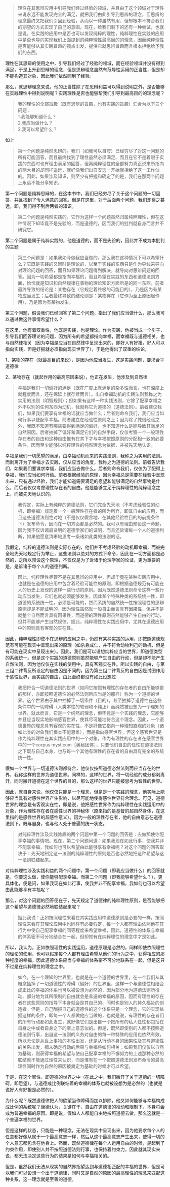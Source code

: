 <blockquote>理性在其思辨应用中引导我们经过经验的领域，并且由于这个领域对于理性来说永远不能发现完全的满足，就把我们由此引导到思辨的理念，但思辨的理念最终又把我们引回到经验，从而以一种虽然有用、但却根本不符合我们的期望的方式实现了自己的意图。现在，给我们剩下的还有一种尝试，也就是说，在实践的应用中是否也可以发现纯粹的理性，纯粹理性在实践的应用中是否也导向实现我们上面提到的纯粹理性最高目的的理念，因而纯粹理性是否能够从其实践旨趣的观点出发，提供它就思辨旨趣而言根本拒绝给予我们的东西。</blockquote><p>理性在其思辩的使用之中，引导我们经过了经验的领域，而在经验领域并没有得到满足，于是上升到思辩的理念，但是思辩理念虽然有范导性运用的正当性，但是却不能构造其对象，因此我们依然回到了经验。</p><p>那么，就思辩理念来说，他的正当性除了在思辩利益可以得到说明之外，是否能够在实践理性中得到说明呢？实践理性是否也能够帮我们引导到最高目的的理念呢？</p><blockquote>我的理性的全部旨趣（既有思辨的旨趣，也有实践的旨趣）汇合为以下三个问题：<br>1.我能够知道什么？<br>2.我应当做什么？<br>3.我可以希望什么？</blockquote><p>如上</p><blockquote>第一个问题是纯然思辨的。我们（如我可以自夸）已经穷尽了对这一问题的所有可能回答，而且最终找到了理性虽然必须满足、而且在它不是着眼于实践的东西时也有理由满足的回答，但离纯粹理性的全部努力真正说来所指向的两大目的却同样遥远，就好像我们出自安逸一开始就拒绝了这一工作似的。因此，如果涉及知识，则至少有把握和确定了的是，我们在那两个问题上永远不能分享知识。</blockquote><p>第一个问题是纯粹思辩的，在这本书中，我们已经穷尽了关于这个问题的一切回答，并且找到了令人满意的回答。但是在这里，对于后面两个问题，我们却离之甚远，即，我们得不到后两者的知识。</p><blockquote>第二个问题是纯然实践的。它作为这样一个问题虽然归属纯粹理性，但在这种情况下却毕竟不是先验的，而是道德的，因而我们的批判就自身而言并不研究它。</blockquote><p>第二个问题是属于纯粹实践的，他是道德的，而不是先验的，因此并不成为本批判的主题</p><blockquote>第三个问题是：如果我如今做我应当做的，那么我在这种情况下可以希望什么？它既是实践的又同时是理论的，以至于实践的东西只是作为导线来导向对理论问题的回答，而且如果理论问题得到解决，就导向对思辨问题的回答。因为一切希望都是指向幸福的，而且希望在实践的东西和道德法则方面，恰恰就是知识和自然规律在事物的理论知识方面所是的同一东西。前者最终导致的结论是：某物存在（它规定着终极的可能目的），乃是因为有某物应当发生；后者最终导致的结论则是：某物存在（它作为至上原因起作用），乃是因为有某物发生。</blockquote><p>第三个问题，假设我们已经回答了第二个问题，指出了我们应当做什么，那么我可以通过做这件事情希望什么？</p><p>在这里，他有着双重性，他既是实践，也是理论。作为实践，他被当成一个引子，引导我们回答理论的问题，因为所有的希望都指向幸福，而幸福既与道德相关，也与自然律相关（因为幸福是应当在自然律中呈现出来的，即好人有好报，好人可以指向实践，但是好报就必须指向现实世界了），于是他得出了双重的结论，</p><p>1、某物的存在（就最高目的来说），是因为他应当发生，这是实践问题，要求合乎道德律</p><p>2、某物存在（就起作用的最高原因来说），他正在发生，他涉及到自然律</p><blockquote>幸福是我们一切偏好的满足（既在广度上就满足的杂多性而言，也在深度上就程度而言，还在绵延上就存续而言）。出自幸福动机的实践法则我称之为实用的法则（明智规则）；但如果有这样一种实践法则，它除了配享幸福之外不以别的任何东西为动机，我就称它为道德的（道德法则）。前者建议我们，如果我们要享有幸福的话就应当做什么；后者则命令我们，我们应当如何行事以便配享幸福。前者建立在经验性原则之上；因为除了凭借经验之外，我既不知道有哪些要得到满足的偏好，也不知道什么是能导致其满足的自然原因。后者抽掉了偏好和满足它们的自然手段，仅仅考察一个一般理性存在者的自由和这种自由惟有在其下才与幸福按照原则的分配相一致的必要条件，因而至少能够以纯粹理性的纯然理念为依据，并被先天地认识。</blockquote><p>幸福是我们一切愿望的满足，由幸福动机而来的实践法则，我称之为实用的法则。而剥离开为了幸福才去实践，仅从应当的角度，我称之为道德的法则。前者告诉我们，如果我们要谋求幸福，我们应当去做什么。后者则命令我们，仅仅为了配得上幸福，我们应当如何行动。前者根据经验的原理，因为幸福总是需要在经验中呈现出来，只有通过经验，我们才能知道需要满足的愿望和能够满足的自然事物是什么，而后者仅仅考虑理性存在者的自由。他是能够立足于纯粹理性的纯粹理念之上，而被先天地认识的。</p><blockquote>我假定，实际上有纯粹的道德法则，它们完全先天地（不考虑经验性的动机，即幸福）规定着一个一般理性存在者的所为所弃，即其自由的应用，而且这些道德法则绝对地（不是仅仅假言地、在其他经验性目的的前提条件下）发布命令，因而在一切方面都是必然的。我可以有理由预设这一命题，因为我不仅诉诸最贤明的道德学家们的证明，而且还诉诸每一个人的道德判断，如果他愿意清晰地思考一条诸如此类的法则的话。</blockquote><p>我假定，纯粹的道德法则是实际存在的，他们并不考虑经验的动机即幸福，而被完全地先天地规定行为举止，这些法则以绝对的方式下命令，因此在一切方面都是必然的，之所以预设这个原理，不仅仅是为了诉诸于伦理学家的论证，更为重要的是，是诉诸于每个人的道德判断。</p><blockquote>因此，纯粹理性尽管不是在其思辨的应用中，但却毕竟在某种实践应用中，也就是在道德的应用中包含着经验可能性的原则，即根据道德规范有可能在人的历史上发现的这样一些行动的原则。因为既然道德法则命令这样一些行动应当发生，它们也就必须能够发生，因此某个特殊种类的系统统一性，即道德的系统统一性，必须是可能的，然而系统的自然统一性按照理性的思辨原则却是不能证明的，因为理性虽然就一般自由而言具有因果性，但并不是就整个自然而言具有因果性，而道德的理性原则虽然能够产生自由的行动，但并不能够产生自然规律。据此，纯粹理性在实践应用中，尤其在道德应用中的原则具有客观的实在性。</blockquote><p>因此，纯粹理性即使不在思辩的应用之中，仍然有某种实践的运用，即按照道德规范有可能在现实中呈现出来的原理（如杀身成仁，并不符合动物利己的动机，但是有可能在现实中呈现出来）。因此，我们是可以设想纯粹应当的世界，即道德类型的系统统一。但是这个实践的道德原则虽然能够产生自由的行动，但是却不能产生自然法则，因为他仅仅在实践的使用中，具有客观实在性。所以实践的自由，与第三组二律背反所设定的自由因是不同的，因为第三组二律背反的自由因是试图作用于感性世界，而实践的自由，由此至终都没有如此设想过</p><blockquote>我把符合一切道德法则的世界（如同它按照有理性的存在者的自由所能够是的那样，亦即按照道德性的必然法则所应当是的那样）称为一个道德的世界。这个世界由于其中抽掉了一切条件（目的），甚至抽掉了道德性在这些条件中的一切障碍（人类本性的软弱和不纯正）而纯然被设想为一个理知的世界。就此而言，它是一个纯然的理念，但毕竟是一个实践的理念，它能够并且应当现实地影响感官世界，使其尽可能地符合这个理念。因此，一个道德世界的理念具有客观的实在性，不是好像它指向一种理知直观的对象（诸如此类的对象我们根本不能思维），而是指向感官世界，但这个感官世界是作为纯粹理性在其实践应用中的一个对象，作为有理性的存在者在感官世界中的一个corpus mysticum［奥秘团体］，只要他们自由的任性在道德法则之下既与自己本身、也与每一个其他有理性的存在者的自由具有完全的系统统一性。</blockquote><p>假如一个世界与一切道德法则都符合，他仅仅按照道德必然法则而应当存在的世界，我称这样的世界为道德世界。同样的，这样的世界，将一切经验的成分都剥离开，同时撇开道德在这个世界的目的，那么这样的世界只能被思考为智性的世界。</p><p>因此，就自身来说，他仅仅只能是一个理念，但是是一个实践的理念，他实际上能够应当具有对感性世界产生影响，以尽可能地使得感性世界符合理念。可见，道德世界的理念是有客观实在性，即是说，他把感性世界作为纯粹理性在实践运用中的对象，作为理性存在者在感性世界的神秘体（原来指的是基督的超自然身体，在这里指的是感性世界的超感性意义）。因为一般的理性存在者，他的自由意志在道德法则下，既与自身，也与他人处于普遍的统一状态。</p><blockquote>对纯粹理性涉及实践旨趣的两个问题中第一个问题的回答是：去做那使你配享幸福的事情吧。现在，第二个问题问道：如果我现在如此行事，使我并非不配享幸福，我如何也可以希望由此能够享有幸福呢？对这个问题的回答取决于：先天地制定这一法则的纯粹理性的原则是否也必然地把这种希望与这一法则联结起来。</blockquote><p>对纯粹理性涉及实践利益的两个问题中，第一个问题（即我应当做什么）的回答就是，你要这么做，使你能够配享幸福。而第二个问题（即我能够希望什么？），更具体化，便是问，如果我现在如此行事，使我并非不配享幸福，我如何也可以希望由此能够享有幸福呢？</p><p>那么，对这个问题的回答便在于，先天规定了道德律的纯粹理性原则，是否能够把这个希望与道德律必然地联结起来呢？</p><blockquote>据此我说：正如按照理性来看在其实践应用中道德原则是必要的一样，按照理性来看在其理论应用中也同样有必要假定，每一个人都有理由依照他在其行为中使自己配享幸福的同等程度来希望幸福，因此，道德性的体系与幸福的体系密不可分地结合在一起，但却惟有在纯粹理性的理念中才是如此。</blockquote><p>所以，我认为，正如依照理性的实践运用，道德原理是必然的，同样即使依照理性的理论的使用，也可以假定每个人都有理由希望从他们的行为之中，获得相应的那种程度的幸福，因此道德体系应当与幸福的体系密不可分地联系在一起，但是这只不过是在纯粹理性的理念之中。</p><blockquote>如今，在一个理知的世界里，也就是在一个道德的世界里，在一个我们从其概念抽掉了一切道德性的障碍（偏好）的世界里，这样一个与道德性相结合成正比的幸福的体系也可以被设想为必然的，因为部分地为道德法则所推动、部分地为其所限制的自由就会是普遍的幸福的原因，因而有理性的存在者在这些原则的指导下本身就会是其自己的、同时也是别人的持久福祉的创造者。但是，自己酬报自己的道德性的这个体系只是一个理念，它的实现依据这样的条件，即每一个人都做他应当做的，也就是说，有理性的存在者们的所有行动都如此发生，就好像它们是出自一个把所有的私人任性都包括在自身之中或者自身之下的至上意志似的。但是，既然即使别的人都不按照道德法则行事，出自这一法则的义务对自由的每一种特殊的应用也依然有效，所以无论是从世上事物的本性出发，还是从行动本身的因果性及其与道德性的关系出发，都未确定行动的后果与幸福将如何相关；如果我们仅仅以自然为基础，则获得幸福的希望与使自己配享幸福的不懈努力的上述那种必然的联结就不能通过理性来认识，而是惟有在一个按照道德法则发布命令的最高理性同时作为自然的原因被奠定为基础的时候才可以希望。</blockquote><p>于是，在这个智性，即道德的世界之中（在此之中，我们撇开了关于道德的一切障碍，即愿望），与道德成比例联结着的幸福的体系也就被设想为是必然的（也就是说好人有好报是必然的）。</p><p>为什么呢？既然道德律把人的欲望当作障碍而加以排除，他又如何能够与幸福构成成比例的系统呢？康德认为，关键在于，自由在道德律的推动和限制下，本身将会成为普遍幸福的原因。即是说，假如人人都能自由地按照道德去做，那么这就是一个普遍幸福的世界。</p><p>但是这样的状态，只能是一种理念，无法在现实中呈现出来，因为他要求每个人的任意都好像从属于一个最高意志一样，然后从这个最高意志产生出来，使得一切的个人意志都包含在他身上。然而，既然道德律在每个人运用自由的时候，是起到了约束作用，即使别人并不按照道德法则行事，也保持着约束力，因此就其现实来说，都无法决定这些行为的结果是如何与幸福相关的。</p><p>但是，虽然我们无法从现实的自然界指望达到与道德相匹配的幸福的世界，但是可以我们可以设想一个出于道德律，同时又是自然的原因的最高理性的理念来匹配这种关系，这一理念就是至善的道德。</p><p></p><p></p>